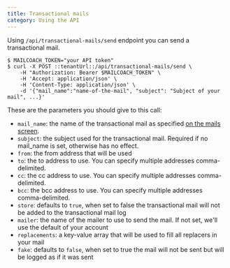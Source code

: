 ```yaml
---
title: Transactional mails
category: Using the API
---
```


Using `/api/transactional-mails/send` endpoint you can send a transactional mail.

```shell script
$ MAILCOACH_TOKEN="your API token"
$ curl -X POST ::tenantUrl::/api/transactional-mails/send \
    -H "Authorization: Bearer $MAILCOACH_TOKEN" \
    -H 'Accept: application/json' \
    -H 'Content-Type: application/json' \
    -d '{"mail_name":"name-of-the-mail", "subject": "Subject of your mail", ...}'
```

These are the parameters you should give to this call:

- `mail_name`: the name of the transactional mail as specified [on the mails screen](::tenantUrl::/transactional-mail-templates/).
- `subject`: the subject used for the transactional mail. Required if no mail_name is set, otherwise has no effect.
- `from`: the from address that will be used
- `to`: the to address to use. You can specify multiple addresses comma-delimited.
- `cc`: the cc address to use.  You can specify multiple addresses comma-delimited.
- `bcc`: the bcc address to use.  You can specify multiple addresses comma-delimited.
- `store`: defaults to `true`, when set to false the transactional mail will not be added to the transactional mail log
- `mailer`: the name of the mailer to use to send the mail. If not set, we'll use the default of your account
- `replacements`: a key-value array that will be used to fill all replacers in your mail
- `fake`: defaults to `false`, when set to true the mail will not be sent but will be logged as if it was sent
